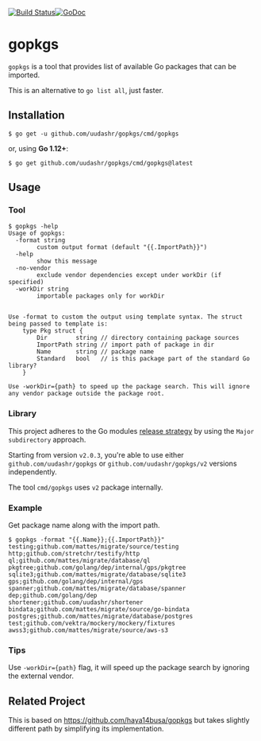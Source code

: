 [![Build Status](https://travis-ci.org/uudashr/gopkgs.svg?branch=master)](https://travis-ci.org/uudashr/gopkgs)[![GoDoc](https://godoc.org/github.com/uudashr/gopkgs?status.svg)](https://godoc.org/github.com/uudashr/gopkgs)

# gopkgs

`gopkgs` is a tool that provides list of available Go packages that can be imported.

This is an alternative to `go list all`, just faster.

## Installation

`$ go get -u github.com/uudashr/gopkgs/cmd/gopkgs`

or, using **Go 1.12+**:

`$ go get github.com/uudashr/gopkgs/cmd/gopkgs@latest`

## Usage

### Tool

```plaintext
$ gopkgs -help
Usage of gopkgs:
  -format string
    	custom output format (default "{{.ImportPath}}")
  -help
    	show this message
  -no-vendor
    	exclude vendor dependencies except under workDir (if specified)
  -workDir string
    	importable packages only for workDir


Use -format to custom the output using template syntax. The struct being passed to template is:
    type Pkg struct {
        Dir        string // directory containing package sources
        ImportPath string // import path of package in dir
        Name       string // package name
        Standard   bool   // is this package part of the standard Go library?
    }

Use -workDir={path} to speed up the package search. This will ignore any vendor package outside the package root.
```

### Library

This project adheres to the Go modules [release strategy](https://github.com/golang/go/wiki/Modules#releasing-modules-v2-or-higher) by using the `Major subdirectory` approach.

Starting from version `v2.0.3`, you're able to use either `github.com/uudashr/gopkgs` or `github.com/uudashr/gopkgs/v2` versions independently.

The tool `cmd/gopkgs` uses `v2` package internally.

### Example

Get package name along with the import path.

```plaintext
$ gopkgs -format "{{.Name}};{{.ImportPath}}"
testing;github.com/mattes/migrate/source/testing
http;github.com/stretchr/testify/http
ql;github.com/mattes/migrate/database/ql
pkgtree;github.com/golang/dep/internal/gps/pkgtree
sqlite3;github.com/mattes/migrate/database/sqlite3
gps;github.com/golang/dep/internal/gps
spanner;github.com/mattes/migrate/database/spanner
dep;github.com/golang/dep
shortener;github.com/uudashr/shortener
bindata;github.com/mattes/migrate/source/go-bindata
postgres;github.com/mattes/migrate/database/postgres
test;github.com/vektra/mockery/mockery/fixtures
awss3;github.com/mattes/migrate/source/aws-s3
```

### Tips

Use `-workDir={path}` flag, it will speed up the package search by ignoring the external vendor.

## Related Project

This is based on <https://github.com/haya14busa/gopkgs> but takes slightly different path by simplifying its implementation.
